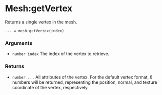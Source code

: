 <!--
category: reference
-->

Mesh:getVertex
===

Returns a single vertex in the mesh.

    ... = mesh:getVertex(index)

### Arguments

- `number index` The index of the vertex to retrieve.

### Returns

- `number ...` All attributes of the vertex.  For the default vertex format, 8 numbers will be
  returned, representing the position, normal, and texture coordinate of the vertex, respectively.
